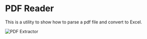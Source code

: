 # PDF Reader

This is a utility to show how to parse a pdf file and convert to Excel.

![PDF Extractor](https://user-images.githubusercontent.com/24275193/204958467-34abeaf6-6129-455e-9564-342aae407549.gif)
